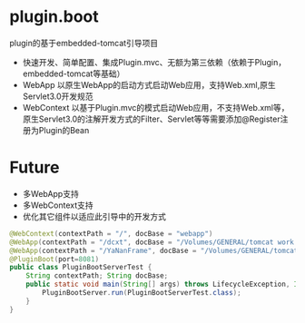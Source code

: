 # plugin.boot
 plugin的基于embedded-tomcat引导项目
* 快速开发、简单配置、集成Plugin.mvc、无额为第三依赖（依赖于Plugin，embedded-tomcat等基础）
* WebApp 以原生WebApp的启动方式启动Web应用，支持Web.xml,原生Servlet3.0开发规范
* WebContext 以基于Plugin.mvc的模式启动Web应用，不支持Web.xml等，原生Servlet3.0的注解开发方式的Filter、Servlet等等需要添加@Register注册为Plugin的Bean
# Future
* 多WebApp支持
* 多WebContext支持
* 优化其它组件以适应此引导中的开发方式
```java
@WebContext(contextPath = "/", docBase = "webapp")
@WebApp(contextPath = "/dcxt", docBase = "/Volumes/GENERAL/tomcat work groups/apache-tomcat-8.0.52/webapps/dcxt")
@WebApp(contextPath = "/YaNanFrame", docBase = "/Volumes/GENERAL/tomcat work groups/apache-tomcat-8.0.53/webapps/YaNanFrame")
@PluginBoot(port=8081)
public class PluginBootServerTest {
	String contextPath; String docBase;
	public static void main(String[] args) throws LifecycleException, IOException {
		PluginBootServer.run(PluginBootServerTest.class);
	}
}

```
